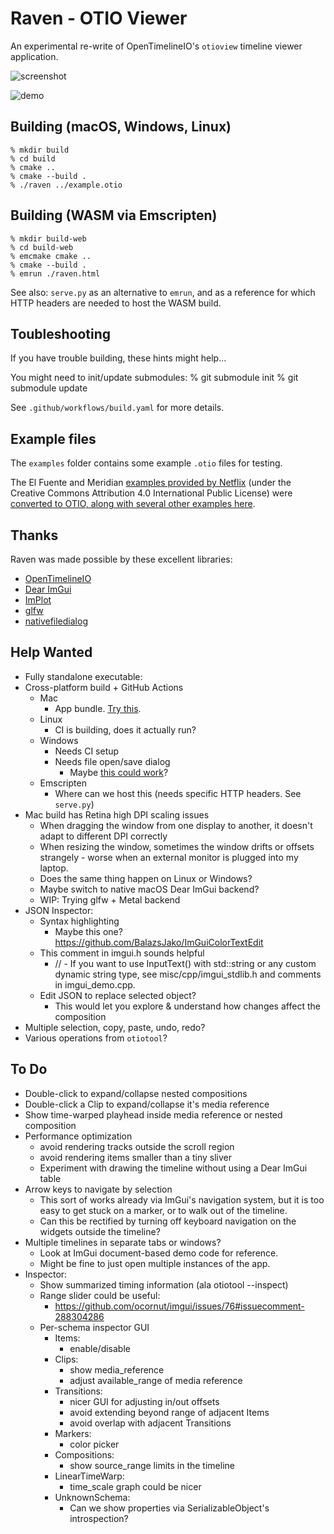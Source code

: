 # Raven - OTIO Viewer

An experimental re-write of OpenTimelineIO's `otioview` timeline viewer application.

![screenshot](screenshot.png)

![demo](demo.gif)

## Building (macOS, Windows, Linux)

	% mkdir build
	% cd build
	% cmake ..
	% cmake --build .
	% ./raven ../example.otio

## Building (WASM via Emscripten)

	% mkdir build-web
	% cd build-web
	% emcmake cmake ..
	% cmake --build .
	% emrun ./raven.html
	
See also: `serve.py` as an alternative to `emrun`, and as
a reference for which HTTP headers are needed to host the WASM build.

## Toubleshooting

If you have trouble building, these hints might help...

You might need to init/update submodules:
  % git submodule init
  % git submodule update

See `.github/workflows/build.yaml` for more details.

## Example files

The `examples` folder contains some example `.otio` files for testing.

The El Fuente and Meridian [examples provided by Netflix](https://opencontent.netflix.com/) (under the
Creative Commons Attribution 4.0 International Public License) were [converted to OTIO, along with several
other examples here](https://github.com/darbyjohnston/otio-oc-examples).

## Thanks

Raven was made possible by these excellent libraries:
- [OpenTimelineIO](https://opentimeline.io)
- [Dear ImGui](https://github.com/ocornut/imgui)
- [ImPlot](https://github.com/epezent/implot)
- [glfw](https://github.com/glfw/glfw)
- [nativefiledialog](https://github.com/mlabbe/nativefiledialog)

## Help Wanted

- Fully standalone executable:
- Cross-platform build + GitHub Actions
  - Mac
    - App bundle. [Try this](https://stackoverflow.com/questions/53560288/how-to-create-a-macos-app-bundle-with-cmake).
  - Linux
    - CI is building, does it actually run?
  - Windows
    - Needs CI setup
    - Needs file open/save dialog
      - Maybe [this could work](https://stackoverflow.com/questions/69935188/open-a-file-in-emscripten-using-browser-file-selector-dialogue)?
  - Emscripten
    - Where can we host this (needs specific HTTP headers. See `serve.py`)
- Mac build has Retina high DPI scaling issues
  - When dragging the window from one display to another, it doesn't adapt to different DPI correctly
  - When resizing the window, sometimes the window drifts or offsets strangely - worse when an external monitor is plugged into my laptop.
  - Does the same thing happen on Linux or Windows?
  - Maybe switch to native macOS Dear ImGui backend?
  - WIP: Trying glfw + Metal backend
- JSON Inspector:
  - Syntax highlighting
    - Maybe this one? https://github.com/BalazsJako/ImGuiColorTextEdit
  - This comment in imgui.h sounds helpful
    - // - If you want to use InputText() with std::string or any custom dynamic string type, see misc/cpp/imgui_stdlib.h and comments in imgui_demo.cpp.
  - Edit JSON to replace selected object?
    - This would let you explore & understand how changes affect the composition
- Multiple selection, copy, paste, undo, redo?
- Various operations from `otiotool`?

## To Do

- Double-click to expand/collapse nested compositions
- Double-click a Clip to expand/collapse it's media reference
- Show time-warped playhead inside media reference or nested composition
- Performance optimization
  - avoid rendering tracks outside the scroll region
  - avoid rendering items smaller than a tiny sliver
  - Experiment with drawing the timeline without using a Dear ImGui table
- Arrow keys to navigate by selection
  - This sort of works already via ImGui's navigation system, but it is too easy to get stuck on a marker, or to walk out of the timeline.
  - Can this be rectified by turning off keyboard navigation on the widgets outside the timeline?
- Multiple timelines in separate tabs or windows?
  - Look at ImGui document-based demo code for reference.
  - Might be fine to just open multiple instances of the app.
- Inspector:
  - Show summarized timing information (ala otiotool --inspect)
  - Range slider could be useful:
    - https://github.com/ocornut/imgui/issues/76#issuecomment-288304286
  - Per-schema inspector GUI
    - Items:
      - enable/disable
    - Clips:
      - show media_reference
      - adjust available_range of media reference
    - Transitions:
      - nicer GUI for adjusting in/out offsets
      - avoid extending beyond range of adjacent Items
      - avoid overlap with adjacent Transitions
    - Markers:
      - color picker
    - Compositions:
      - show source_range limits in the timeline 
    - LinearTimeWarp:
      - time_scale graph could be nicer
    - UnknownSchema:
      - Can we show properties via SerializableObject's introspection?

